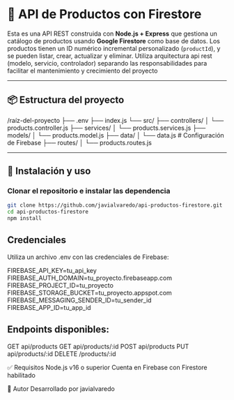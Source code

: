 # 🛒 API de Productos con Firestore

Esta es una API REST construida con **Node.js + Express** que gestiona un catálogo de productos usando **Google Firestore** como base de datos.
Los productos tienen un ID numérico incremental personalizado (`productId`), y se pueden listar, crear, actualizar y eliminar.
Utiliza arquitectura api rest (modelo, servicio, controlador) separando las responsabilidades para facilitar el mantenimiento y crecimiento del proyecto 

---

## 📦 Estructura del proyecto

/raíz-del-proyecto
├── .env
├── index.js
└── src/
    ├── controllers/
    │   └── products.controller.js
    ├── services/
    │   └── products.services.js
    ├── models/
    │   └── products.model.js
    ├── data/
    │   └── data.js               # Configuración de Firebase
    ├── routes/
    │   └── products.routes.js


---

## 🚀 Instalación y uso

### Clonar el repositorio e instalar las dependencia

```bash
git clone https://github.com/javialvaredo/api-productos-firestore.git
cd api-productos-firestore
npm install 
```

## Credenciales
Utiliza un archivo .env con las credenciales de Firebase:

FIREBASE_API_KEY=tu_api_key
FIREBASE_AUTH_DOMAIN=tu_proyecto.firebaseapp.com
FIREBASE_PROJECT_ID=tu_proyecto
FIREBASE_STORAGE_BUCKET=tu_proyecto.appspot.com
FIREBASE_MESSAGING_SENDER_ID=tu_sender_id
FIREBASE_APP_ID=tu_app_id

## Endpoints disponibles:
GET api/products
GET api/products/:id
POST api/products
PUT api/products/:id
DELETE /products/:id

✅ Requisitos
Node.js v16 o superior
Cuenta en Firebase con Firestore habilitado

🙌 Autor
Desarrollado por javialvaredo